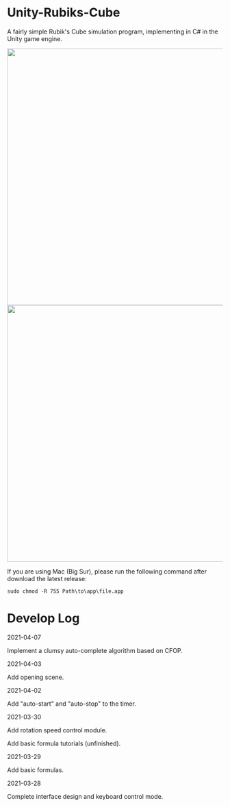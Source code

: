 # Unity-Rubiks-Cube
A fairly simple Rubik's Cube simulation program, implementing in C# in the Unity game engine.

<img src="pics/screen_0.PNG" width="600">

<img src="pics/Project-1.gif" width="600">

If you are using Mac (Big Sur), please run the following command after download the latest release:

``
  sudo chmod -R 755 Path\to\app\file.app
``

# Develop Log

2021-04-07

Implement a clumsy auto-complete algorithm based on CFOP.

2021-04-03

Add opening scene.

2021-04-02

Add "auto-start" and "auto-stop" to the timer.

2021-03-30

Add rotation speed control module.

Add basic formula tutorials (unfinished).

2021-03-29

Add basic formulas.

2021-03-28

Complete interface design and keyboard control mode.

